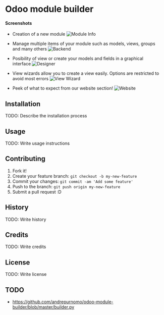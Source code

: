 # Odoo module builder

#### Screenshots
* Creation of a new module
![Module Info](https://github.com/slmoebius/builder/blob/master/builder/static/description/module_info.png)

* Manage multiple items of your module such as models, views, groups and many others
![Backend](https://github.com/slmoebius/builder/blob/master/builder/static/description/backend.png)

* Posibility of view or create your models and fields in a graphical interface
![Designer](https://github.com/slmoebius/builder/blob/master/builder/static/description/designer.png)

* View wizards allow you to create a view easily. Options are restricted to avoid most errors
![View Wizard](https://github.com/slmoebius/builder/blob/master/builder/static/description/view_wizards.png)

* Peek of what to expect from our website section!
![Website](https://github.com/slmoebius/builder/blob/master/builder/static/description/website.png)


## Installation

TODO: Describe the installation process

## Usage

TODO: Write usage instructions

## Contributing

1. Fork it!
2. Create your feature branch: `git checkout -b my-new-feature`
3. Commit your changes: `git commit -am 'Add some feature'`
4. Push to the branch: `git push origin my-new-feature`
5. Submit a pull request :D

## History

TODO: Write history

## Credits

TODO: Write credits

## License

TODO: Write license

## TODO

- https://github.com/andrepurnomo/odoo-module-builder/blob/master/builder.py
